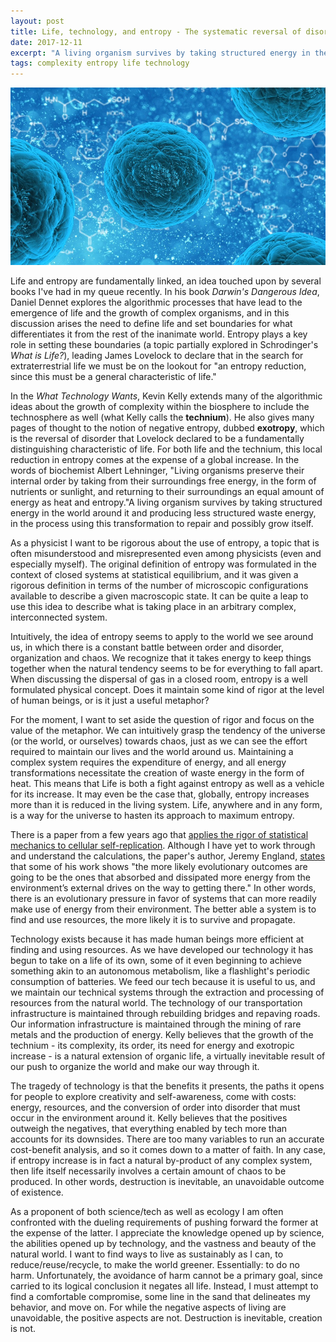 ```yaml
---
layout: post
title: Life, technology, and entropy - The systematic reversal of disorder.
date: 2017-12-11
excerpt: "A living organism survives by taking structured energy in the world around it and producing less structured waste energy."
tags: complexity entropy life technology
---
```


![figure](/assets/img/posts/stem-cell.jpg)

Life and entropy are fundamentally linked, an idea touched upon by several books I've had in my queue recently. In his book *Darwin's Dangerous Idea*, Daniel Dennet explores the algorithmic processes that have lead to the emergence of life and the growth of complex organisms, and in this discussion arises the need to define life and set boundaries for what differentiates it from the rest of the inanimate world. Entropy plays a key role in setting these boundaries (a topic partially explored in Schrodinger's *What is Life?*), leading James Lovelock to declare that in the search for extraterrestrial life we must be on the lookout for "an entropy reduction, since this must be a general characteristic of life."

In the *What Technology Wants*, Kevin Kelly extends many of the algorithmic ideas about the growth of complexity within the biosphere to include the technosphere as well (what Kelly calls the **technium**). He also gives many pages of thought to the notion of negative entropy, dubbed **exotropy**, which is the reversal of disorder that Lovelock declared to be a fundamentally distinguishing characteristic of life. For both life and the technium, this local reduction in entropy comes at the expense of a global increase. In the words of biochemist Albert Lehninger, "Living organisms preserve their internal order by taking from their surroundings free energy, in the form of nutrients or sunlight, and returning to their surroundings an equal amount of energy as heat and entropy."A living organism survives by taking structured energy in the world around it and producing less structured waste energy, in the process using this transformation to repair and possibly grow itself.

As a physicist I want to be rigorous about the use of entropy, a topic that is often misunderstood and misrepresented even among physicists (even and especially myself). The original definition of entropy was formulated in the context of closed systems at statistical equilibrium, and it was given a rigorous definition in terms of the number of microscopic configurations available to describe a given macroscopic state. It can be quite a leap to use this idea to describe what is taking place in an arbitrary complex, interconnected system. 

Intuitively, the idea of entropy seems to apply to the world we see around us, in which there is a constant battle between order and disorder, organization and chaos. We recognize that it takes energy to keep things together when the natural tendency seems to be for everything to fall apart. When discussing the dispersal of gas in a closed room, entropy is a well formulated physical concept. Does it maintain some kind of rigor at the level of human beings, or is it just a useful metaphor?

For the moment, I want to set aside the question of rigor and focus on the value of the metaphor. We can intuitively grasp the tendency of the universe (or the world, or ourselves) towards chaos, just as we can see the effort required to maintain our lives and the world around us. Maintaining a complex system requires the expenditure of energy, and all energy transformations necessitate the creation of waste energy in the form of heat. This means that Life is both a fight against entropy as well as a vehicle for its increase. It may even be the case that, globally, entropy increases more than it is reduced in the living system. Life, anywhere and in any form, is a way for the universe to hasten its approach to maximum entropy.

There is a paper from a few years ago that [applies the rigor of statistical mechanics to cellular self-replication](http://www.englandlab.com/uploads/7/8/0/3/7803054/2013jcpsrep.pdf). Although I have yet to work through and understand the calculations, the paper's author, Jeremy England, [states](https://www.quantamagazine.org/a-new-thermodynamics-theory-of-the-origin-of-life-20140122/) that some of his work shows "the more likely evolutionary outcomes are going to be the ones that absorbed and dissipated more energy from the environment’s external drives on the way to getting there." In other words, there is an evolutionary pressure in favor of systems that can more readily make use of energy from their environment. The better able a system is to find and use resources, the more likely it is to survive and propagate.

Technology exists because it has made human beings more efficient at finding and using resources. As we have developed our technology it has begun to take on a life of its own, some of it even beginning to achieve something akin to an autonomous metabolism, like a flashlight's periodic consumption of batteries. We feed our tech because it is useful to us, and we maintain our technical systems through the extraction and processing of resources from the natural world. The technology of our transportation infrastructure is maintained through rebuilding bridges and repaving roads. Our information infrastructure is maintained through the mining of rare metals and the production of energy. Kelly believes that the growth of the technium - its complexity, its order, its need for energy and exotropic increase - is a natural extension of organic life, a virtually inevitable result of our push to organize the world and make our way through it.

The tragedy of technology is that the benefits it presents, the paths it opens for people to explore creativity and self-awareness, come with costs: energy, resources, and the conversion of order into disorder that must occur in the environment around it. Kelly believes that the positives outweigh the negatives, that everything enabled by tech more than accounts for its downsides. There are too many variables to run an accurate cost-benefit analysis, and so it comes down to a matter of faith. In any case, if entropy increase is in fact a natural by-product of any complex system, then life itself necessarily involves a certain amount of chaos to be produced. In other words, destruction is inevitable, an unavoidable outcome of existence.

As a proponent of both science/tech as well as ecology I am often confronted with the dueling requirements of pushing forward the former at the expense of the latter. I appreciate the knowledge opened up by science, the abilities opened up by technology, and the vastness and beauty of the natural world. I want to find ways to live as sustainably as I can, to reduce/reuse/recycle, to make the world greener. Essentially: to do no harm. Unfortunately, the avoidance of harm cannot be a primary goal, since carried to its logical conclusion it negates all life. Instead, I must attempt to find a comfortable compromise, some line in the sand that delineates my behavior, and move on. For while the negative aspects of living are unavoidable, the positive aspects are not. Destruction is inevitable, creation is not. 

